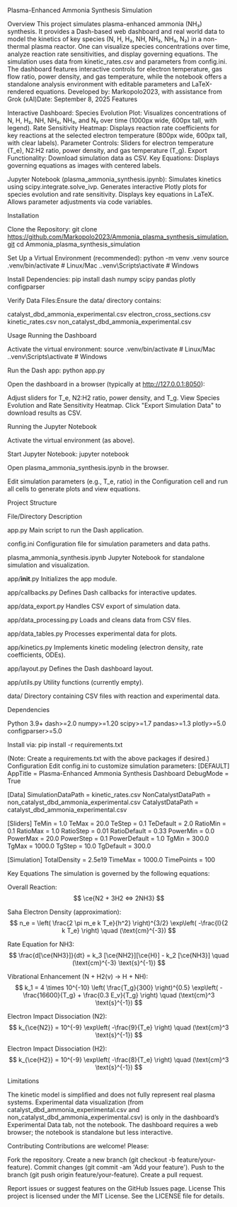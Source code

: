 Plasma-Enhanced Ammonia Synthesis Simulation

Overview
This project simulates plasma-enhanced ammonia (NH₃) synthesis. It provides a Dash-based web dashboard and real world data to model the kinetics of key species (N, H, H₂, NH, NH₂, NH₃, N₂) in a non-thermal plasma reactor. One can visualize species concentrations over time, analyze reaction rate sensitivities, and display governing equations. The simulation uses data from kinetic_rates.csv and parameters from config.ini.
The dashboard features interactive controls for electron temperature, gas flow ratio, power density, and gas temperature, while the notebook offers a standalone analysis environment with editable parameters and LaTeX-rendered equations.
Developed by: Markopolo2023, with assistance from Grok (xAI)Date: September 8, 2025
Features

Interactive Dashboard:
Species Evolution Plot: Visualizes concentrations of N, H, H₂, NH, NH₂, NH₃, and N₂ over time (1000px wide, 600px tall, with legend).
Rate Sensitivity Heatmap: Displays reaction rate coefficients for key reactions at the selected electron temperature (800px wide, 600px tall, with clear labels).
Parameter Controls: Sliders for electron temperature (T_e), N2:H2 ratio, power density, and gas temperature (T_g).
Export Functionality: Download simulation data as CSV.
Key Equations: Displays governing equations as images with centered labels.


Jupyter Notebook (plasma_ammonia_synthesis.ipynb):
Simulates kinetics using scipy.integrate.solve_ivp.
Generates interactive Plotly plots for species evolution and rate sensitivity.
Displays key equations in LaTeX.
Allows parameter adjustments via code variables.



Installation

Clone the Repository:
git clone https://github.com/Markopolo2023/Ammonia_plasma_synthesis_simulation.git
cd Ammonia_plasma_synthesis_simulation


Set Up a Virtual Environment (recommended):
python -m venv .venv
source .venv/bin/activate  # Linux/Mac
.\.venv\Scripts\activate   # Windows


Install Dependencies:
pip install dash numpy scipy pandas plotly configparser


Verify Data Files:Ensure the data/ directory contains:

catalyst_dbd_ammonia_experimental.csv
electron_cross_sections.csv
kinetic_rates.csv
non_catalyst_dbd_ammonia_experimental.csv



Usage
Running the Dashboard

Activate the virtual environment:
source .venv/bin/activate  # Linux/Mac
.\.venv\Scripts\activate   # Windows


Run the Dash app:
python app.py


Open the dashboard in a browser (typically at http://127.0.0.1:8050):

Adjust sliders for T_e, N2:H2 ratio, power density, and T_g.
View Species Evolution and Rate Sensitivity Heatmap.
Click "Export Simulation Data" to download results as CSV.



Running the Jupyter Notebook

Activate the virtual environment (as above).

Start Jupyter Notebook:
jupyter notebook


Open plasma_ammonia_synthesis.ipynb in the browser.

Edit simulation parameters (e.g., T_e, ratio) in the Configuration cell and run all cells to generate plots and view equations.


Project Structure



File/Directory
Description



app.py
Main script to run the Dash application.


config.ini
Configuration file for simulation parameters and data paths.


plasma_ammonia_synthesis.ipynb
Jupyter Notebook for standalone simulation and visualization.


app/__init__.py
Initializes the app module.


app/callbacks.py
Defines Dash callbacks for interactive updates.


app/data_export.py
Handles CSV export of simulation data.


app/data_processing.py
Loads and cleans data from CSV files.


app/data_tables.py
Processes experimental data for plots.


app/kinetics.py
Implements kinetic modeling (electron density, rate coefficients, ODEs).


app/layout.py
Defines the Dash dashboard layout.


app/utils.py
Utility functions (currently empty).


data/
Directory containing CSV files with reaction and experimental data.


Dependencies

Python 3.9+
dash>=2.0
numpy>=1.20
scipy>=1.7
pandas>=1.3
plotly>=5.0
configparser>=5.0

Install via:
pip install -r requirements.txt

(Note: Create a requirements.txt with the above packages if desired.)
Configuration
Edit config.ini to customize simulation parameters:
[DEFAULT]
AppTitle = Plasma-Enhanced Ammonia Synthesis Dashboard
DebugMode = True

[Data]
SimulationDataPath = kinetic_rates.csv
NonCatalystDataPath = non_catalyst_dbd_ammonia_experimental.csv
CatalystDataPath = catalyst_dbd_ammonia_experimental.csv

[Sliders]
TeMin = 1.0
TeMax = 20.0
TeStep = 0.1
TeDefault = 2.0
RatioMin = 0.1
RatioMax = 1.0
RatioStep = 0.01
RatioDefault = 0.33
PowerMin = 0.0
PowerMax = 20.0
PowerStep = 0.1
PowerDefault = 1.0
TgMin = 300.0
TgMax = 1000.0
TgStep = 10.0
TgDefault = 300.0

[Simulation]
TotalDensity = 2.5e19
TimeMax = 1000.0
TimePoints = 100

Key Equations
The simulation is governed by the following equations:

Overall Reaction:$$ \ce{N2 + 3H2 <=> 2NH3} $$

Saha Electron Density (approximation):$$ n_e = \left( \frac{2 \pi m_e k T_e}{h^2} \right)^{3/2} \exp\left( -\frac{I}{2 k T_e} \right) \quad (\text{cm}^{-3}) $$

Rate Equation for NH3:$$ \frac{d[\ce{NH3}]}{dt} = k_3 [\ce{NH2}][\ce{H}] - k_2 [\ce{NH3}] \quad (\text{cm}^{-3} \text{s}^{-1}) $$

Vibrational Enhancement (N + H2(v) → H + NH):$$ k_1 = 4 \times 10^{-10} \left( \frac{T_g}{300} \right)^{0.5} \exp\left( -\frac{16600}{T_g} + \frac{0.3 E_v}{T_g} \right) \quad (\text{cm}^3 \text{s}^{-1}) $$

Electron Impact Dissociation (N2):$$ k_{\ce{N2}} = 10^{-9} \exp\left( -\frac{9}{T_e} \right) \quad (\text{cm}^3 \text{s}^{-1}) $$

Electron Impact Dissociation (H2):$$ k_{\ce{H2}} = 10^{-9} \exp\left( -\frac{8}{T_e} \right) \quad (\text{cm}^3 \text{s}^{-1}) $$


Limitations

The kinetic model is simplified and does not fully represent real plasma systems.
Experimental data visualization (from catalyst_dbd_ammonia_experimental.csv and non_catalyst_dbd_ammonia_experimental.csv) is only in the dashboard’s Experimental Data tab, not the notebook.
The dashboard requires a web browser; the notebook is standalone but less interactive.

Contributing
Contributions are welcome! Please:

Fork the repository.
Create a new branch (git checkout -b feature/your-feature).
Commit changes (git commit -am 'Add your feature').
Push to the branch (git push origin feature/your-feature).
Create a pull request.

Report issues or suggest features on the GitHub Issues page.
License
This project is licensed under the MIT License. See the LICENSE file for details.
